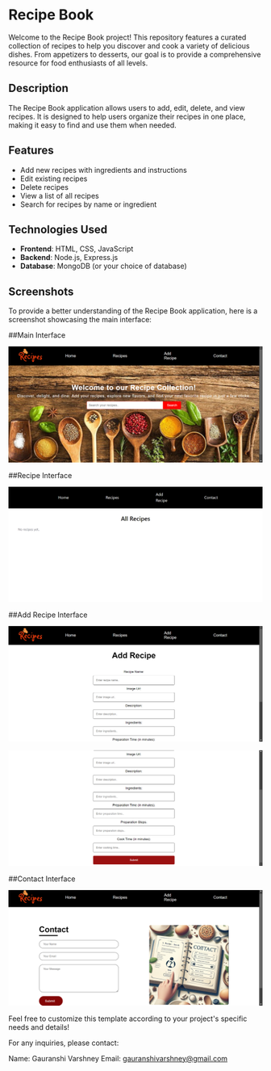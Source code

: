 # Recipe Book

Welcome to the Recipe Book project! This repository features a curated collection of recipes to help you discover and cook a variety of delicious dishes. From appetizers to desserts, our goal is to provide a comprehensive resource for food enthusiasts of all levels.

## Description

The Recipe Book application allows users to add, edit, delete, and view recipes. It is designed to help users organize their recipes in one place, making it easy to find and use them when needed.

## Features

- Add new recipes with ingredients and instructions
- Edit existing recipes
- Delete recipes
- View a list of all recipes
- Search for recipes by name or ingredient

## Technologies Used

- **Frontend**: HTML, CSS, JavaScript
- **Backend**: Node.js, Express.js
- **Database**: MongoDB (or your choice of database)

## Screenshots

To provide a better understanding of the Recipe Book application, here is a screenshot showcasing the main interface:

##Main Interface

![Main Interface](screenshot/Home.png)

##Recipe Interface

![Main Interface](screenshot/Recipe.png)

##Add Recipe Interface

![Main Interface](screenshot/AddRecipe1.png)

![Main Interface](screenshot/AddRecipe2.png)

##Contact Interface

![Main Interface](screenshot/Contact.png)

Feel free to customize this template according to your project's specific needs and details!

For any inquiries, please contact:

Name: Gauranshi Varshney
Email: gauranshivarshney@gmail.com

